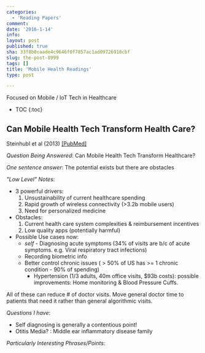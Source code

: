 ```yaml
---
categories:
  - 'Reading Papers'
comment: 
date: '2016-1-14'
info: 
layout: post
published: true
sha: 33f8b0caade4c9646f0f7857ac1ad09726918cbf
slug: the-post-8999
tags: []
title: 'Mobile Health Readings'
type: post

---
```

Focused on Mobile / IoT Tech in Healthcare

* TOC
{:toc}

## Can Mobile Health Tech Transform Health Care?

Steinhubl et al (2013) [[PubMed]](http://www.ncbi.nlm.nih.gov/pubmed/24158428)

*Question Being Answered*:  Can Mobile Health Tech Transform Healthcare?

*One sentence answer*: The potential exists but there are obstacles  


*"Low Level" Notes*:  
- 3 powerful drivers:
    1. Unsustainability of current healthcare spending
    2. Rapid growth of wireless connectivity (>3.2b mobile users)
    3. Need for personalized medicine
- Obstacles:
    1. Current health care system complexities & reimbursement incentives
    2. Low quality apps (potentially harmful)
- Possible Use cases now:
    - *self* - Diagnosing acute symptoms (34% of visits are b/c of acute symptoms. e.g. Viral respiratory tract infections)
    - Recording biometric info
    - Better control chronic issues ( > 50% of US has >= 1 chronic condition - 90% of spending) 
        - Hypertension (1/3 adults, 40m office visits, $93b costs): possible improvements: Home monitoring & Blood Pressure Cuffs. 

All of these can reduce # of doctor visits. Move general doctor time to patients that need it rather than general algorithmic visits. 

*Questions I have*:   
- Self diagnosing is generally a contentious point!
- Otitis Media? : Middle ear inflammatory disease family

*Particularly Interesting Phrases/Points*:  